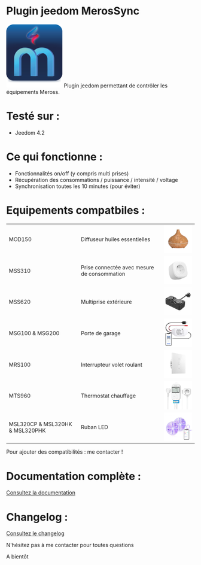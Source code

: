 Plugin jeedom MerosSync
========================
<img src="docs/images/MerosSync_icon.png" width="150" />
Plugin jeedom permettant de contrôler les équipements Meross.

# Testé sur :
- Jeedom 4.2

# Ce qui fonctionne :
- Fonctionnalités on/off (y compris multi prises)
- Récupération des consommations / puissance / intensité / voltage
- Synchronisation toutes les 10 minutes (pour éviter)

# Equipements compatbiles :

<table>
  <tr>
    <td>MOD150</td>
    <td>Diffuseur huiles essentielles</td>
    <td><img src="desktop/images/mod150.png" width=150 /></td>
  </tr>
  <tr>
    <td>MSS310</td>
    <td>Prise connectée avec mesure de consommation</td>
    <td><img src="desktop/images/mss310.png" width=150 /></td>
  </tr>
  <tr>
    <td>MSS620</td>
    <td>Multiprise extérieure</td>
    <td><img src="desktop/images/mss620.png" width=150 /></td>
  </tr>
  <tr>
    <td>MSG100 & MSG200</td>
    <td>Porte de garage</td>
    <td><img src="desktop/images/msg100.png" width=150 /></td>
  </tr>
  <tr>
    <td>MRS100</td>
    <td>Interrupteur volet roulant</td>
    <td><img src="desktop/images/mrs100.png" width=150 /></td>
  </tr>
  <tr>
    <td>MTS960</td>
    <td>Thermostat chauffage</td>
    <td><img src="desktop/images/mts960.png" width=150 /></td>
  </tr>
  <tr>
    <td>MSL320CP & MSL320HK & MSL320PHK</td>
    <td>Ruban LED</td>
    <td><img src="desktop/images/msl320cp.png" width=150 /></td>
  </tr>
</table>

Pour ajouter des compatibilités : me contacter !

# Documentation complète :
[Consultez la documentation](https://www.gowa.fr/plugin-jeedom)

# Changelog :
[Consultez le changelog](docs/fr_FR/changelog.md)


N'hésitez pas à me contacter pour toutes questions

A bientôt
